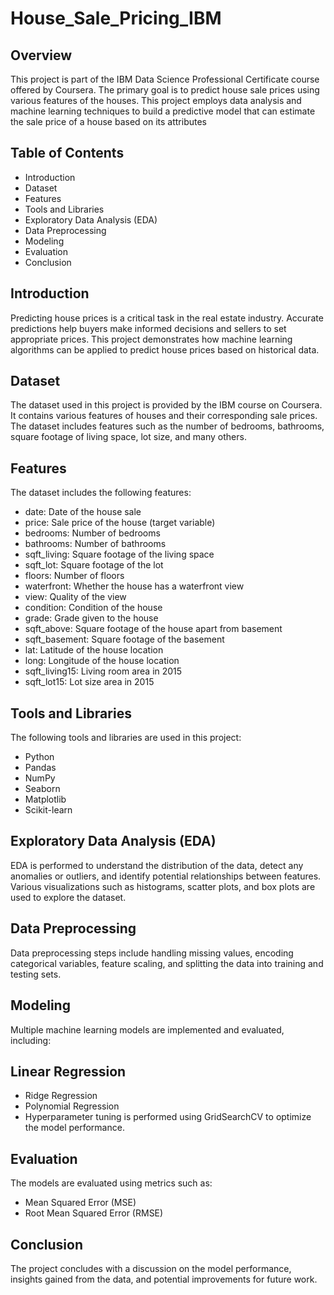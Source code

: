 # House_Sale_Pricing_IBM

## Overview

This project is part of the IBM Data Science Professional Certificate course offered by Coursera. The primary goal is to predict house sale prices using various features of the houses. This project employs data analysis and machine learning techniques to build a predictive model that can estimate the sale price of a house based on its attributes

## Table of Contents
* Introduction
* Dataset
* Features
* Tools and Libraries
* Exploratory Data Analysis (EDA)
* Data Preprocessing
* Modeling
* Evaluation
* Conclusion

## Introduction
Predicting house prices is a critical task in the real estate industry. Accurate predictions help buyers make informed decisions and sellers to set appropriate prices. This project demonstrates how machine learning algorithms can be applied to predict house prices based on historical data.

## Dataset
The dataset used in this project is provided by the IBM course on Coursera. It contains various features of houses and their corresponding sale prices. The dataset includes features such as the number of bedrooms, bathrooms, square footage of living space, lot size, and many others.

## Features
The dataset includes the following features:

* date: Date of the house sale
* price: Sale price of the house (target variable)
* bedrooms: Number of bedrooms
* bathrooms: Number of bathrooms
* sqft_living: Square footage of the living space
* sqft_lot: Square footage of the lot
* floors: Number of floors
* waterfront: Whether the house has a waterfront view
* view: Quality of the view
* condition: Condition of the house
* grade: Grade given to the house
* sqft_above: Square footage of the house apart from basement
* sqft_basement: Square footage of the basement
* lat: Latitude of the house location
* long: Longitude of the house location
* sqft_living15: Living room area in 2015
* sqft_lot15: Lot size area in 2015

## Tools and Libraries

The following tools and libraries are used in this project:
* Python
* Pandas
* NumPy
* Seaborn
* Matplotlib
* Scikit-learn

## Exploratory Data Analysis (EDA)
EDA is performed to understand the distribution of the data, detect any anomalies or outliers, and identify potential relationships between features. Various visualizations such as histograms, scatter plots, and box plots are used to explore the dataset.

## Data Preprocessing
Data preprocessing steps include handling missing values, encoding categorical variables, feature scaling, and splitting the data into training and testing sets.

## Modeling
Multiple machine learning models are implemented and evaluated, including:

## Linear Regression
* Ridge Regression
* Polynomial Regression
* Hyperparameter tuning is performed using GridSearchCV to optimize the model performance.

## Evaluation
The models are evaluated using metrics such as:

* Mean Squared Error (MSE)
* Root Mean Squared Error (RMSE)

## Conclusion
The project concludes with a discussion on the model performance, insights gained from the data, and potential improvements for future work.

